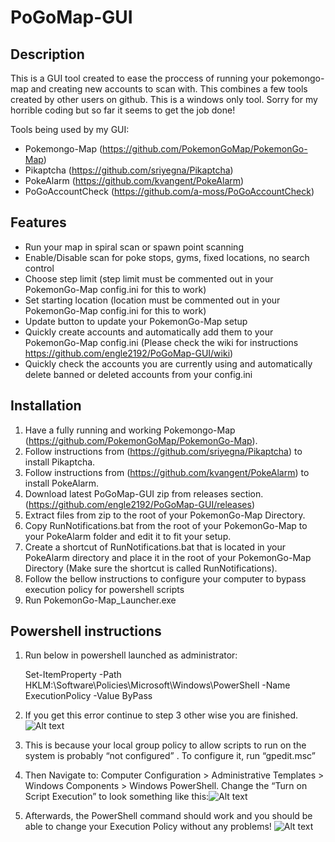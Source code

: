 # PoGoMap-GUI

## Description
This is a GUI tool created to ease the proccess of running your pokemongo-map and creating new accounts to scan with. This combines a few tools created by other users on github. This is a windows only tool. Sorry for my horrible coding but so far it seems to get the job done!

Tools being used by my GUI:
 - Pokemongo-Map (https://github.com/PokemonGoMap/PokemonGo-Map)
 - Pikaptcha (https://github.com/sriyegna/Pikaptcha)
 - PokeAlarm (https://github.com/kvangent/PokeAlarm)
 - PoGoAccountCheck (https://github.com/a-moss/PoGoAccountCheck)

## Features
 - Run your map in spiral scan or spawn point scanning
 - Enable/Disable scan for poke stops, gyms, fixed locations, no search control
 - Choose step limit (step limit must be commented out in your PokemonGo-Map config.ini for this to work)
 - Set starting location (location must be commented out in your PokemonGo-Map config.ini for this to work)
 - Update button to update your PokemonGo-Map setup
 - Quickly create accounts and automatically add them to your PokemonGo-Map config.ini (Please check the wiki for instructions https://github.com/engle2192/PoGoMap-GUI/wiki)
 - Quickly check the accounts you are currently using and automatically delete banned or deleted accounts from your config.ini

## Installation
1. Have a fully running and working Pokemongo-Map (https://github.com/PokemonGoMap/PokemonGo-Map).
2. Follow instructions from (https://github.com/sriyegna/Pikaptcha) to install Pikaptcha.
3. Follow instructions from (https://github.com/kvangent/PokeAlarm) to install PokeAlarm.
3. Download latest PoGoMap-GUI zip from releases section. (https://github.com/engle2192/PoGoMap-GUI/releases)
4. Extract files from zip to the root of your PokemonGo-Map Directory.
5. Copy RunNotifications.bat from the root of your PokemonGo-Map to your PokeAlarm folder and edit it to fit your setup.
6. Create a shortcut of RunNotifications.bat that is located in your PokeAlarm directory and place it in the root of your PokemonGo-Map Directory (Make sure the shortcut is called RunNotifications).
7. Follow the bellow instructions to configure your computer to bypass execution policy for powershell scripts
8. Run PokemonGo-Map_Launcher.exe

## Powershell instructions
1. Run below in powershell launched as administrator:

    Set-ItemProperty -Path HKLM:\Software\Policies\Microsoft\Windows\PowerShell -Name ExecutionPolicy -Value ByPass

2. If you get this error continue to step 3 other wise you are finished.
![Alt text](https://i0.wp.com/absolute-sharepoint.com/wp-content/uploads/2014/03/031714_2013_ChangethePo5.png?w=940)
3. This is because your local group policy to allow scripts to run on the system is probably “not configured” . To configure it, run “gpedit.msc”
4. Then Navigate to: Computer Configuration > Administrative Templates > Windows Components > Windows PowerShell. Change the “Turn on Script Execution” to look something like this:![Alt text](https://i2.wp.com/absolute-sharepoint.com/wp-content/uploads/2014/03/031714_2013_ChangethePo7.png?w=940)
5. Afterwards, the PowerShell command should work and you should be able to change your Execution Policy without any problems!
![Alt text](https://i2.wp.com/absolute-sharepoint.com/wp-content/uploads/2014/03/031714_2013_ChangethePo8.png?w=940)
